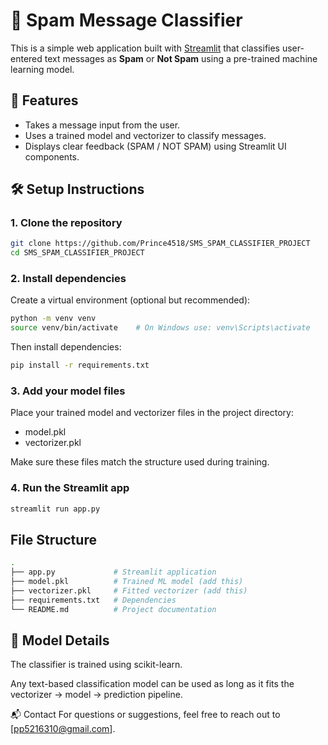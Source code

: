 # 📩 Spam Message Classifier

This is a simple web application built with [Streamlit](https://streamlit.io/) that classifies user-entered text messages as **Spam** or **Not Spam** using a pre-trained machine learning model.

## 🚀 Features

- Takes a message input from the user.
- Uses a trained model and vectorizer to classify messages.
- Displays clear feedback (SPAM / NOT SPAM) using Streamlit UI components.

## 🛠️ Setup Instructions

### 1. Clone the repository

```bash
git clone https://github.com/Prince4518/SMS_SPAM_CLASSIFIER_PROJECT
cd SMS_SPAM_CLASSIFIER_PROJECT
```

### 2. Install dependencies
Create a virtual environment (optional but recommended):
```bash
python -m venv venv
source venv/bin/activate    # On Windows use: venv\Scripts\activate
```
Then install dependencies:
```bash
pip install -r requirements.txt
```

### 3. Add your model files
Place your trained model and vectorizer files in the project directory:

- model.pkl
- vectorizer.pkl

Make sure these files match the structure used during training.

### 4. Run the Streamlit app

```bash
streamlit run app.py
```

## File Structure

```bash
.
├── app.py             # Streamlit application
├── model.pkl          # Trained ML model (add this)
├── vectorizer.pkl     # Fitted vectorizer (add this)
├── requirements.txt   # Dependencies
└── README.md          # Project documentation
```

## 🤖 Model Details
The classifier is trained using scikit-learn.

Any text-based classification model can be used as long as it fits the vectorizer → model → prediction pipeline.

📬 Contact
For questions or suggestions, feel free to reach out to [pp5216310@gmail.com].
